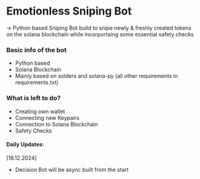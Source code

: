 # Emotionless Sniping Bot

-> Python based Sniping Bot build to snipe newly & freshly created tokens on the solana blockchain while incorportaing some essential safety checks

### Basic info of the bot
- Python based
- Solana Blockchain
- Mainly based on solders and solana-py (all other requirements in requirements.txt)


### What is left to do?
- Creating own wallet
- Connecting new Keypairs
- Connection to Solana Blockchain
- Safety Checks


#### Daily Updates: 
[18.12.2024]
- Decision Bot will be async built from the start
